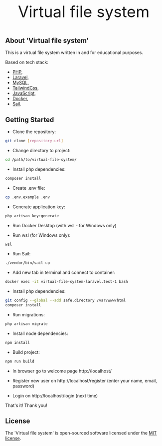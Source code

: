 <p style="text-align: center; font-size: 50px">Virtual file system</p>

## About 'Virtual file system'

This is a virtual file system written in and for educational purposes.

Based on tech stack:
- [PHP](https://www.php.net/),
- [Laravel](https://laravel.com/),
- [MySQL](https://www.mysql.com/),
- [TailwindCss](https://tailwindcss.com/),
- [JavaScript](https://developer.mozilla.org/en-US/docs/Web/JavaScript),
- [Docker](https://www.docker.com/),
- [Sail](https://github.com/laravel/sail).

## Getting Started

- Clone the repository:
``` bash
git clone [repository-url]
```

- Change directory to project:
``` bash
cd /path/to/virtual-file-system/
```

- Install php dependencies:
``` bash
composer install
```

- Create .env file:
``` bash
cp .env.example .env
```

- Generate application key:
``` bash
php artisan key:generate
```

- Run Docker Desktop (with wsl - for Windows only)

- Run wsl (for Windows only):
``` bash
wsl
```

- Run Sail:
``` bash
./vendor/bin/sail up
```

- Add new tab in terminal and connect to container:
``` bash
docker exec -it virtual-file-system-laravel.test-1 bash
```

- Install php dependencies:
``` bash
git config --global --add safe.directory /var/www/html
composer install
```

- Run migrations:
``` bash
php artisan migrate
```

- Install node dependencies:
``` bash
npm install
```

- Build project:
``` bash
npm run build
```

- In browser go to welcome page http://localhost/

- Register new user on http://localhost/register (enter your name, email, password)

- Login on http://localhost/login (next time)

That's it! Thank you!

## License

The 'Virtual file system' is open-sourced software licensed under the [MIT license](https://opensource.org/licenses/MIT).
